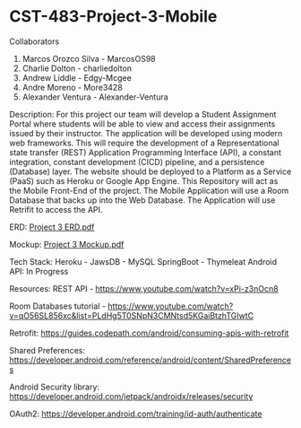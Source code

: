 # CST-483-Project-3-Mobile

Collaborators
1. Marcos Orozco Silva - MarcosOS98
2. Charlie Dolton - charliedolton
3. Andrew Liddle - Edgy-Mcgee
4. Andre Moreno - More3428
5. Alexander Ventura - Alexander-Ventura

Description:
For this project our team will develop a Student Assignment Portal where students will be able to view and access their assignments issued by their instructor. The application will be developed using modern web frameworks. This will require the development of a Representational state transfer (REST) Application Programming Interface (API), a constant integration, constant development (CICD) pipeline, and a persistence (Database) layer. The website should be deployed to a Platform as a Service (PaaS) such as Heroku or Google App Engine. 
This Repository will act as the Mobile Front-End of the project. The Mobile Application will use a Room Database that backs up into the Web Database. The Application will use Retrifit to access the API.

ERD:
[Project 3 ERD.pdf](https://github.com/MarcosOS98/CST-483-Project-3-Mobile/files/8461068/Project.3.ERD.pdf)

Mockup:
[Project 3 Mockup.pdf](https://github.com/MarcosOS98/CST-483-Project-3-Mobile/files/8461070/Project.3.Mockup.pdf)

Tech Stack:
Heroku - JawsDB - MySQL
SpringBoot - Thymeleat
Android
API:
In Progress

Resources:
REST API - https://www.youtube.com/watch?v=xPi-z3nOcn8

Room Databases tutorial - https://www.youtube.com/watch?v=qO56SL856xc&list=PLdHg5T0SNpN3CMNtsd5KGaiBtzhTGIwtC

Retrofit:
https://guides.codepath.com/android/consuming-apis-with-retrofit

Shared Preferences:
https://developer.android.com/reference/android/content/SharedPreferences

Android Security library:
https://developer.android.com/jetpack/androidx/releases/security

OAuth2:
https://developer.android.com/training/id-auth/authenticate

